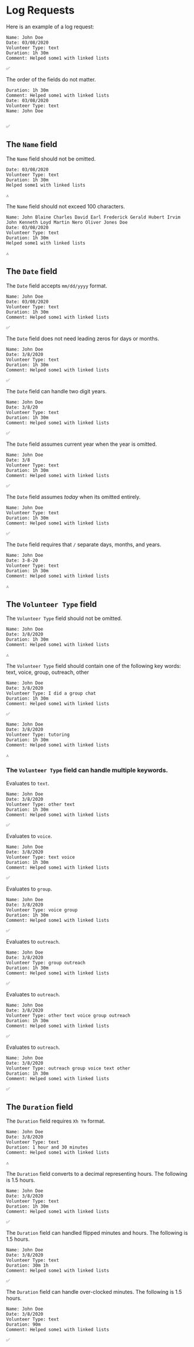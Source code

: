 # Log Requests

Here is an example of a log request:

```
Name: John Doe
Date: 03/08/2020
Volunteer Type: text
Duration: 1h 30m
Comment: Helped some1 with linked lists

✅
```

The order of the fields do not matter.

```
Duration: 1h 30m
Comment: Helped some1 with linked lists
Date: 03/08/2020
Volunteer Type: text
Name: John Doe


✅
```

## The `Name` field

The `Name` field should not be omitted.

```
Date: 03/08/2020
Volunteer Type: text
Duration: 1h 30m
Helped some1 with linked lists

⚠️
```

The `Name` field should not exceed 100 characters.

```
Name: John Blaine Charles David Earl Frederick Gerald Hubert Irvim John Kenneth Loyd Martin Nero Oliver Jones Doe
Date: 03/08/2020
Volunteer Type: text
Duration: 1h 30m
Helped some1 with linked lists

⚠️
```

## The `Date` field

The `Date` field accepts `mm/dd/yyyy` format.

```
Name: John Doe
Date: 03/08/2020
Volunteer Type: text
Duration: 1h 30m
Comment: Helped some1 with linked lists

✅
```

The `Date` field does not need leading zeros for days or months.

```
Name: John Doe
Date: 3/8/2020
Volunteer Type: text
Duration: 1h 30m
Comment: Helped some1 with linked lists

✅
```

The `Date` field can handle two digit years.

```
Name: John Doe
Date: 3/8/20
Volunteer Type: text
Duration: 1h 30m
Comment: Helped some1 with linked lists

✅
```

The `Date` field assumes current year when the year is omitted.

```
Name: John Doe
Date: 3/8
Volunteer Type: text
Duration: 1h 30m
Comment: Helped some1 with linked lists

✅
```

The `Date` field assumes *today* when its omitted entirely.

```
Name: John Doe
Volunteer Type: text
Duration: 1h 30m
Comment: Helped some1 with linked lists

✅
```

The `Date` field requires that `/` separate days, months, and years.

```
Name: John Doe
Date: 3-8-20
Volunteer Type: text
Duration: 1h 30m
Comment: Helped some1 with linked lists

⚠️
```

## The `Volunteer Type` field

The `Volunteer Type` field should not be omitted.

```
Name: John Doe
Date: 3/8/2020
Duration: 1h 30m
Comment: Helped some1 with linked lists

⚠️
```

The `Volunteer Type` field should contain one of the following key words: text, voice, group, outreach, other

```
Name: John Doe
Date: 3/8/2020
Volunteer Type: I did a group chat
Duration: 1h 30m
Comment: Helped some1 with linked lists

✅
```

```
Name: John Doe
Date: 3/8/2020
Volunteer Type: tutoring
Duration: 1h 30m
Comment: Helped some1 with linked lists

⚠️
```

### The `Volunteer Type` field can handle multiple keywords. 

Evaluates to `text`.

```
Name: John Doe
Date: 3/8/2020
Volunteer Type: other text
Duration: 1h 30m
Comment: Helped some1 with linked lists

✅
```

Evaluates to `voice`.

```
Name: John Doe
Date: 3/8/2020
Volunteer Type: text voice
Duration: 1h 30m
Comment: Helped some1 with linked lists

✅
```

Evaluates to `group`.

```
Name: John Doe
Date: 3/8/2020
Volunteer Type: voice group
Duration: 1h 30m
Comment: Helped some1 with linked lists

✅
```

Evaluates to `outreach`.

```
Name: John Doe
Date: 3/8/2020
Volunteer Type: group outreach
Duration: 1h 30m
Comment: Helped some1 with linked lists

✅
```

Evaluates to `outreach`.

```
Name: John Doe
Date: 3/8/2020
Volunteer Type: other text voice group outreach
Duration: 1h 30m
Comment: Helped some1 with linked lists

✅
```

Evaluates to `outreach`.

```
Name: John Doe
Date: 3/8/2020
Volunteer Type: outreach group voice text other
Duration: 1h 30m
Comment: Helped some1 with linked lists

✅
```

## The `Duration` field

The `Duration` field requires `Xh Ym` format.

```
Name: John Doe
Date: 3/8/2020
Volunteer Type: text
Duration: 1 hour and 30 minutes
Comment: Helped some1 with linked lists

⚠️
```

The `Duration` field converts to a decimal representing hours. The following is 1.5 hours.

```
Name: John Doe
Date: 3/8/2020
Volunteer Type: text
Duration: 1h 30m
Comment: Helped some1 with linked lists

✅
```

The `Duration` field can handled flipped minutes and hours. The following is 1.5 hours.

```
Name: John Doe
Date: 3/8/2020
Volunteer Type: text
Duration: 30m 1h
Comment: Helped some1 with linked lists

✅
```

The `Duration` field can handle over-clocked minutes. The following is 1.5 hours.

```
Name: John Doe
Date: 3/8/2020
Volunteer Type: text
Duration: 90m
Comment: Helped some1 with linked lists

✅
```